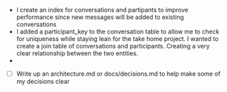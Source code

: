 - I create an index for conversations and partipants  to improve performance since new messages will be added to existing conversations
- I added a participant_key to the conversation table to allow me to check for uniqueness while staying lean for the take home project. I wanted to create a join table of conversations and participants. Creating a very clear relationship between the two entities. 
- 
- [ ] Write up an architecture.md or docs/decisions.md to help make some of my decisions clear 